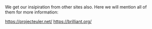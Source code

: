 We get our insipiration from other sites also. Here we will mention all of them for more information:

https://projecteuler.net/
https://brilliant.org/

